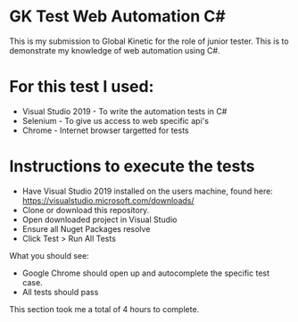 # GK Test Web Automation C#

This is my submission to Global Kinetic for the role of junior tester. This is to demonstrate my knowledge of web automation using C#.
# For this test I used:

  - Visual Studio 2019 - To write the automation tests in C#
  - Selenium - To give us access to web specific api's
  - Chrome - Internet browser targetted for tests

# Instructions to execute the tests

  - Have Visual Studio 2019 installed on the users machine, found here: https://visualstudio.microsoft.com/downloads/
  - Clone or download this repository.
  - Open downloaded project in Visual Studio
  - Ensure all Nuget Packages resolve
  - Click Test > Run All Tests


What you should see:
  - Google Chrome should open up and autocomplete the specific test case.
  - All tests should pass

This section took me a total of 4 hours to complete.

